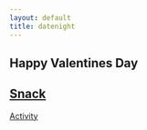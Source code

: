 ```yaml
---
layout: default
title: datenight
---
```

## Happy Valentines Day
<p align="center">

<a href="https://www.allrecipes.com/recipe/8265/funnel-cakes-iv/"> Snack </a>
-
<a href="https://bydawnnicole.com/easy-watercolor-flowers/"> Activity </a>
<p>
